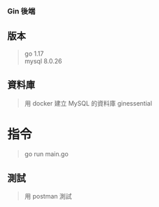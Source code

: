 ### Gin 後端

## 版本
> go 1.17 <br />
mysql 8.0.26

## 資料庫
> 用 docker 建立 MySQL 的資料庫 ginessential

# 指令
> go run main.go

## 測試
> 用 postman 測試

